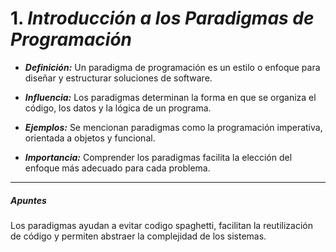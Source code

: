 # 1. *Introducción a los Paradigmas de Programación*

- ***Definición:*** Un paradigma de programación es un estilo o enfoque para diseñar y estructurar soluciones de software.

- ***Influencia:*** Los paradigmas determinan la forma en que se organiza el código, los datos y la lógica de un programa.

- ***Ejemplos:*** Se mencionan paradigmas como la programación imperativa, orientada a objetos y funcional.

- ***Importancia:*** Comprender los paradigmas facilita la elección del enfoque más adecuado para cada problema.
---
##### Apuntes
Los paradigmas ayudan a evitar codigo spaghetti, facilitan la reutilización de código y permiten abstraer la complejidad de los sistemas.